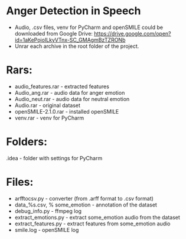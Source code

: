 # Anger Detection in Speech

* Audio, .csv files, venv for PyCharm and openSMILE could be downloaded from Google Drive: https://drive.google.com/open?id=1aKePojoILkyVTnx-SC_GMAgmBzTZRONb
* Unrar each archive in the root folder of the project.

# Rars:
* audio_features.rar - extracted features
* Audio_ang.rar - audio data for anger emotion
* Audio_neut.rar - audio data for neutral emotion
* Audio.rar - original dataset
* openSMILE-2.1.0.rar - installed openSMILE
* venv.rar - venv for PyCharm

# Folders:
.idea - folder with settings for PyCharm

# Files:
* arfftocsv.py - converter (from .arff format to .csv format)
* data_%s.csv, % some_emotion - annotation of the dataset
* debug_info.py - ffmpeg log
* extract_emotions.py - extract some_emotion audio from the dataset
* extract_features.py - extract features from some_emotion audio
* smile.log - openSMILE log
